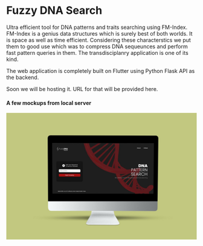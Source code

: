 # Fuzzy DNA Search
Ultra efficient tool for DNA patterns and traits searching using FM-Index. FM-Index is a genius data structures which is surely best of both worlds. It is space as well as time efficient. Considering these characterstics we put them to good use which was to compress DNA sequeunces and perform fast pattern queries in them. The transdisciplanry application is one of its kind. 

The web application is completely built on Flutter using Python Flask API as the backend.

Soon we will be hosting it. URL for that will be provided here.

#### A few mockups from local server
![Homepage](https://github.com/FaazAbidi/Fuzzy-DNA-Search/blob/main/mockups/homepage.jpg)
